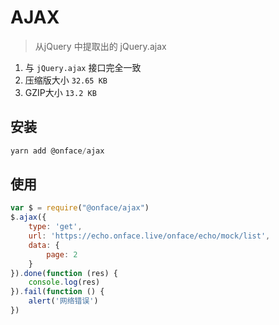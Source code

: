 # AJAX

> 从jQuery 中提取出的 jQuery.ajax

1. 与 `jQuery.ajax` 接口完全一致
3. 压缩版大小 `32.65 KB`
4. GZIP大小 `13.2 KB`

## 安装

```js
yarn add @onface/ajax
```

<script src="https://unpkg.com/@onface/ajax/ajax.js"></script>

## 使用

```js
var $ = require("@onface/ajax")
$.ajax({
    type: 'get',
    url: 'https://echo.onface.live/onface/echo/mock/list',
    data: {
        page: 2
    }
}).done(function (res) {
    console.log(res)
}).fail(function () {
    alert('网络错误')
})
```
